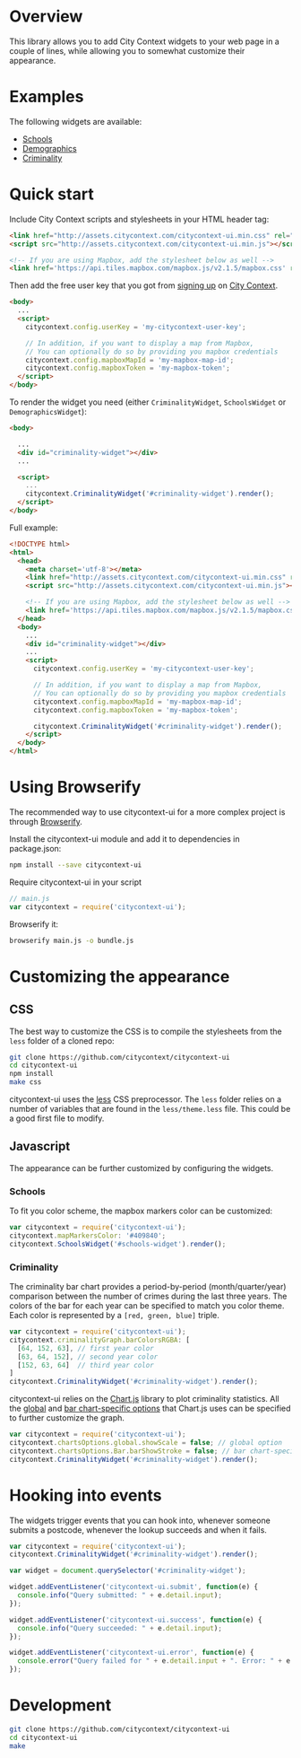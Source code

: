 # Overview

This library allows you to add City Context widgets to your web page in a couple of lines, while allowing you to somewhat customize their appearance.

# Examples

The following widgets are available:

  - [Schools](https://www.citycontext.com/features/schools)
  - [Demographics](https://www.citycontext.com/features/demographics)
  - [Criminality](https://www.citycontext.com/features/criminality)

# Quick start

Include City Context scripts and stylesheets in your HTML header tag:

```html
<link href="http://assets.citycontext.com/citycontext-ui.min.css" rel="stylesheet" type="text/css">
<script src="http://assets.citycontext.com/citycontext-ui.min.js"></script>

<!-- If you are using Mapbox, add the stylesheet below as well -->
<link href='https://api.tiles.mapbox.com/mapbox.js/v2.1.5/mapbox.css' rel='stylesheet' />
```

Then add the free user key that you got from [signing up](https://www.citycontext.com/signup) on [City Context](https://www.citycontext.com).

```html
<body>
  ...
  <script>
    citycontext.config.userKey = 'my-citycontext-user-key';

    // In addition, if you want to display a map from Mapbox,
    // You can optionally do so by providing you mapbox credentials
    citycontext.config.mapboxMapId = 'my-mapbox-map-id';
    citycontext.config.mapboxToken = 'my-mapbox-token';
  </script>
</body>
```

To render the widget you need (either `CriminalityWidget`, `SchoolsWidget` or `DemographicsWidget`):

```html
<body>

  ...
  <div id="criminality-widget"></div>
  ...

  <script>
    ...
    citycontext.CriminalityWidget('#criminality-widget').render();
  </script>
</body>
```

Full example:

```html
<!DOCTYPE html>
<html>
  <head>
    <meta charset='utf-8'></meta>
    <link href="http://assets.citycontext.com/citycontext-ui.min.css" rel="stylesheet" type="text/css">
    <script src="http://assets.citycontext.com/citycontext-ui.min.js"></script>

    <!-- If you are using Mapbox, add the stylesheet below as well -->
    <link href='https://api.tiles.mapbox.com/mapbox.js/v2.1.5/mapbox.css' rel='stylesheet' />
  </head>
  <body>
    ...
    <div id="criminality-widget"></div>
    ...
    <script>
      citycontext.config.userKey = 'my-citycontext-user-key';

      // In addition, if you want to display a map from Mapbox,
      // You can optionally do so by providing you mapbox credentials
      citycontext.config.mapboxMapId = 'my-mapbox-map-id';
      citycontext.config.mapboxToken = 'my-mapbox-token';

      citycontext.CriminalityWidget('#criminality-widget').render();
    </script>
  </body>
</html>
```

# Using Browserify

The recommended way to use citycontext-ui for a more complex project is through [Browserify](http://browserify.org).

Install the citycontext-ui module and add it to dependencies in package.json:

```bash
npm install --save citycontext-ui
```

Require citycontext-ui in your script

```javascript
// main.js
var citycontext = require('citycontext-ui');
```

Browserify it:

```bash
browserify main.js -o bundle.js
```

# Customizing the appearance

## CSS

The best way to customize the CSS is to compile the stylesheets from the `less` folder of a cloned repo:

```bash
git clone https://github.com/citycontext/citycontext-ui
cd citycontext-ui
npm install
make css
```

citycontext-ui uses the [less](http://lesscss.org/) CSS preprocessor. The `less` folder relies on a number of variables that are found in the `less/theme.less` file. This could be a good first file to modify.

## Javascript

The appearance can be further customized by configuring the widgets.

### Schools

To fit you color scheme, the mapbox markers color can be customized:

```javascript
var citycontext = require('citycontext-ui');
citycontext.mapMarkersColor: '#409840';
citycontext.SchoolsWidget('#schools-widget').render();
```

### Criminality

The criminality bar chart provides a period-by-period (month/quarter/year) comparison between the number of crimes during the last three years.
The colors of the bar for each year can be specified to match you color theme. Each color is represented by a `[red, green, blue]` triple.

```javascript
var citycontext = require('citycontext-ui');
citycontext.criminalityGraph.barColorsRGBA: [
  [64, 152, 63], // first year color
  [63, 64, 152], // second year color
  [152, 63, 64]  // third year color
]
citycontext.CriminalityWidget('#criminality-widget').render();
```

citycontext-ui relies on the [Chart.js](http://www.chartjs.org) library to plot criminality statistics. All the [global](http://www.chartjs.org/docs/#getting-started-global-chart-configuration) and [bar chart-specific options](http://www.chartjs.org/docs/#bar-chart-chart-options) that Chart.js uses can be specified to further customize the graph.

```javascript
var citycontext = require('citycontext-ui');
citycontext.chartsOptions.global.showScale = false; // global option
citycontext.chartsOptions.Bar.barShowStroke = false; // bar chart-specific option
citycontext.CriminalityWidget('#criminality-widget').render();
```

# Hooking into events

The widgets trigger events that you can hook into, whenever someone submits a postcode, whenever the lookup succeeds and when it fails.

```javascript
var citycontext = require('citycontext-ui');
citycontext.CriminalityWidget('#criminality-widget').render();

var widget = document.querySelector('#criminality-widget');

widget.addEventListener('citycontext-ui.submit', function(e) {
  console.info("Query submitted: " + e.detail.input);
});

widget.addEventListener('citycontext-ui.success', function(e) {
  console.info("Query succeeded: " + e.detail.input);
});

widget.addEventListener('citycontext-ui.error', function(e) {
  console.error("Query failed for " + e.detail.input + ". Error: " + e.detail.error);
});
```

# Development

```bash
git clone https://github.com/citycontext/citycontext-ui
cd citycontext-ui
make
```
